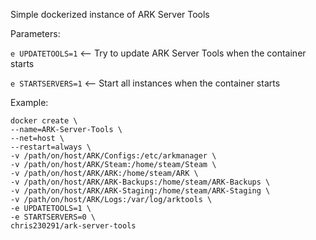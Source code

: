 Simple dockerized instance of ARK Server Tools

Parameters:

`e UPDATETOOLS=1`   <-- Try to update ARK Server Tools when the container starts

`e STARTSERVERS=1`  <-- Start all instances when the container starts

Example:

```
docker create \
--name=ARK-Server-Tools \
--net=host \
--restart=always \
-v /path/on/host/ARK/Configs:/etc/arkmanager \
-v /path/on/host/ARK/Steam:/home/steam/Steam \
-v /path/on/host/ARK/ARK:/home/steam/ARK \
-v /path/on/host/ARK/ARK-Backups:/home/steam/ARK-Backups \
-v /path/on/host/ARK/ARK-Staging:/home/steam/ARK-Staging \
-v /path/on/host/ARK/Logs:/var/log/arktools \
-e UPDATETOOLS=1 \
-e STARTSERVERS=0 \
chris230291/ark-server-tools
```
